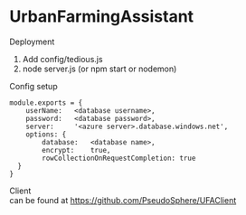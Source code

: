 # UrbanFarmingAssistant
Deployment  
1. Add config/tedious.js  
2. node server.js (or npm start or nodemon)

Config setup  
```
module.exports = {
    userName:   <database username>,
    password:   <database password>,
    server:     '<azure server>.database.windows.net',
    options: {
        database:   <database name>,
        encrypt:    true,
        rowCollectionOnRequestCompletion: true
  }
}
```


Client  
can be found at https://github.com/PseudoSphere/UFAClient
